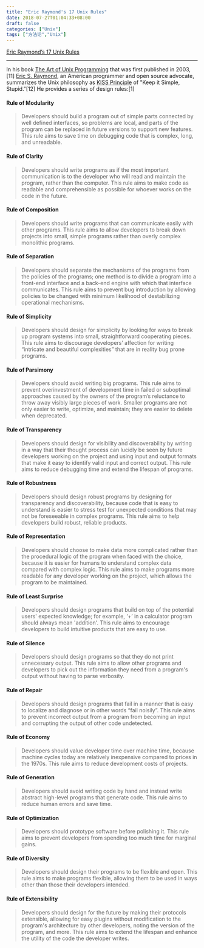 ```yaml
---
title: "Eric Raymond's 17 Unix Rules"
date: 2018-07-27T01:04:33+08:00
draft: false
categories: ["Unix"]
tags: ["方法论","Unix"]
---
```


[Eric Raymond’s 17 Unix Rules](https://en.wikipedia.org/wiki/Unix_philosophy)

---

In his book [The Art of Unix Programming](https://en.wikipedia.org/wiki/The_Art_of_Unix_Programming) that was first published in 2003,[11] [Eric S. Raymond](https://en.wikipedia.org/wiki/Eric_S._Raymond), an American programmer and open source advocate, summarizes the Unix philosophy as [KISS Principle](https://en.wikipedia.org/wiki/KISS_Principle) of "Keep it Simple, Stupid."[12] He provides a series of design rules:[1]

#### Rule of Modularity
>Developers should build a program out of simple parts connected by well defined interfaces, so problems are local, and parts of the program can be replaced in future versions to support new features. This rule aims to save time on debugging code that is complex, long, and unreadable.

#### Rule of Clarity
>Developers should write programs as if the most important communication is to the developer who will read and maintain the program, rather than the computer. This rule aims to make code as readable and comprehensible as possible for whoever works on the code in the future.

#### Rule of Composition
>Developers should write programs that can communicate easily with other programs. This rule aims to allow developers to break down projects into small, simple programs rather than overly complex monolithic programs.

#### Rule of Separation
>Developers should separate the mechanisms of the programs from the policies of the programs; one method is to divide a program into a front-end interface and a back-end engine with which that interface communicates. This rule aims to prevent bug introduction by allowing policies to be changed with minimum likelihood of destabilizing operational mechanisms.

#### Rule of Simplicity
>Developers should design for simplicity by looking for ways to break up program systems into small, straightforward cooperating pieces. This rule aims to discourage developers’ affection for writing “intricate and beautiful complexities” that are in reality bug prone programs.

#### Rule of Parsimony
>Developers should avoid writing big programs. This rule aims to prevent overinvestment of development time in failed or suboptimal approaches caused by the owners of the program’s reluctance to throw away visibly large pieces of work. Smaller programs are not only easier to write, optimize, and maintain; they are easier to delete when deprecated.

#### Rule of Transparency
>Developers should design for visibility and discoverability by writing in a way that their thought process can lucidly be seen by future developers working on the project and using input and output formats that make it easy to identify valid input and correct output. This rule aims to reduce debugging time and extend the lifespan of programs.

####  Rule of Robustness
>Developers should design robust programs by designing for transparency and discoverability, because code that is easy to understand is easier to stress test for unexpected conditions that may not be foreseeable in complex programs. This rule aims to help developers build robust, reliable products.

#### Rule of Representation
>Developers should choose to make data more complicated rather than the procedural logic of the program when faced with the choice, because it is easier for humans to understand complex data compared with complex logic. This rule aims to make programs more readable for any developer working on the project, which allows the program to be maintained.

####  Rule of Least Surprise
>Developers should design programs that build on top of the potential users' expected knowledge; for example, ‘+’ in a calculator program should always mean 'addition'. This rule aims to encourage developers to build intuitive products that are easy to use.

#### Rule of Silence
>Developers should design programs so that they do not print unnecessary output. This rule aims to allow other programs and developers to pick out the information they need from a program's output without having to parse verbosity.

#### Rule of Repair
>Developers should design programs that fail in a manner that is easy to localize and diagnose or in other words “fail noisily”. This rule aims to prevent incorrect output from a program from becoming an input and corrupting the output of other code undetected.

#### Rule of Economy
>Developers should value developer time over machine time, because machine cycles today are relatively inexpensive compared to prices in the 1970s. This rule aims to reduce development costs of projects.

#### Rule of Generation
>Developers should avoid writing code by hand and instead write abstract high-level programs that generate code. This rule aims to reduce human errors and save time.

#### Rule of Optimization
>Developers should prototype software before polishing it. This rule aims to prevent developers from spending too much time for marginal gains.

#### Rule of Diversity
>Developers should design their programs to be flexible and open. This rule aims to make programs flexible, allowing them to be used in ways other than those their developers intended.

####  Rule of Extensibility
>Developers should design for the future by making their protocols extensible, allowing for easy plugins without modification to the program's architecture by other developers, noting the version of the program, and more. This rule aims to extend the lifespan and enhance the utility of the code the developer writes.